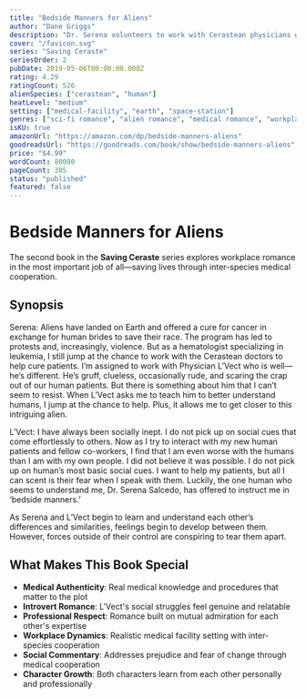 ```yaml
---
title: "Bedside Manners for Aliens"
author: "Dane Griggs"
description: "Dr. Serena volunteers to work with Cerastean physicians who can cure cancer, but she wasn't prepared for L'Vect—brilliant, awkward, and completely clueless about human patient care. Their professional partnership becomes something much deeper."
cover: "/favicon.svg"
series: "Saving Ceraste"
seriesOrder: 2
pubDate: 2019-05-06T00:00:00.000Z
rating: 4.29
ratingCount: 526
alienSpecies: ["cerastean", "human"]
heatLevel: "medium"
setting: ["medical-facility", "earth", "space-station"]
genres: ["sci-fi romance", "alien romance", "medical romance", "workplace-romance"]
isKU: true
amazonUrl: "https://amazon.com/dp/bedside-manners-aliens"
goodreadsUrl: "https://goodreads.com/book/show/bedside-manners-aliens"
price: "$4.99"
wordCount: 80000
pageCount: 305
status: "published"
featured: false
---
```


# Bedside Manners for Aliens

The second book in the **Saving Ceraste** series explores workplace romance in the most important job of all—saving lives through inter-species medical cooperation.

## Synopsis

Serena: Aliens have landed on Earth and offered a cure for cancer in exchange for human brides to save their race. The program has led to protests and, increasingly, violence. But as a hematologist specializing in leukemia, I still jump at the chance to work with the Cerastean doctors to help cure patients. I’m assigned to work with Physician L’Vect who is well—he’s different. He’s gruff, clueless, occasionally rude, and scaring the crap out of our human patients. But there is something about him that I can’t seem to resist. When L’Vect asks me to teach him to better understand humans, I jump at the chance to help. Plus, it allows me to get closer to this intriguing alien.

L’Vect: I have always been socially inept. I do not pick up on social cues that come effortlessly to others. Now as I try to interact with my new human patients and fellow co-workers, I find that I am even worse with the humans than I am with my own people. I did not believe it was possible. I do not pick up on human’s most basic social cues. I want to help my patients, but all I can scent is their fear when I speak with them. Luckily, the one human who seems to understand me, Dr. Serena Salcedo, has offered to instruct me in ‘bedside manners.’

As Serena and L’Vect begin to learn and understand each other’s differences and similarities, feelings begin to develop between them. However, forces outside of their control are conspiring to tear them apart.

## What Makes This Book Special

- **Medical Authenticity**: Real medical knowledge and procedures that matter to the plot
- **Introvert Romance**: L'Vect's social struggles feel genuine and relatable
- **Professional Respect**: Romance built on mutual admiration for each other's expertise
- **Workplace Dynamics**: Realistic medical facility setting with inter-species cooperation
- **Social Commentary**: Addresses prejudice and fear of change through medical cooperation
- **Character Growth**: Both characters learn from each other personally and professionally